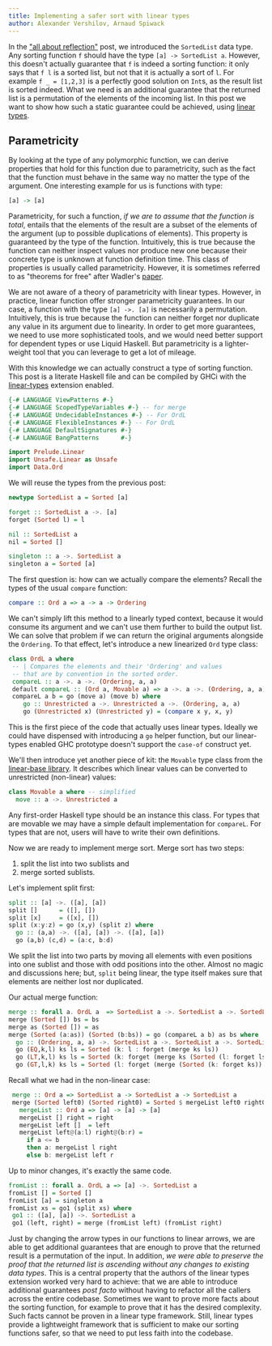 ```yaml
---
title: Implementing a safer sort with linear types
author: Alexander Vershilov, Arnaud Spiwack
---
```


In the ["all about reflection"][blog-reflection] post, we introduced
the `SortedList` data type. Any sorting function `f` should have the
type `[a] -> SortedList a`. However, this doesn't actually guarantee
that `f` is indeed a sorting function: it only says that `f l` is
a sorted list, but not that it is actually a sort of `l`. For example
`f _ = [1,2,3]` is a perfectly good solution on `Int`s, as the result
list is sorted indeed. What we need is an additional guarantee that
the returned list is a permutation of the elements of the incoming
list. In this post we want to show how such a static guarantee could
be achieved, using [linear types][blog-linear-types].

[blog-reflection]: https://www.tweag.io/posts/2017-12-21-reflection-tutorial.html
[blog-linear-types]: https://www.tweag.io/posts/2017-03-13-linear-types.html

## Parametricity

By looking at the type of any polymorphic function, we can derive
properties that hold for this function due to parametricity, such as
the fact that the function must behave in the same way no matter the
type of the argument. One interesting example for us is functions with
type:

```haskell
[a] -> [a]
```

Parametricity, for such a function, *if we are to assume that the function is total*, entails that the elements of the
result are a subset of the elements of the argument (up to possible
duplications of elements). This property is guaranteed by the type of
the function. Intuitively, this is true because the function can
neither inspect values nor produce new one because their concrete type
is unknown at function definition time. This class of properties is
usually called parametricity. However, it is sometimes referred to as
"theorems for free" after
Wadler's
[paper](http://citeseer.ist.psu.edu/viewdoc/summary?doi=10.1.1.38.9875).

We are not aware of a theory of parametricity with linear types.
However, in practice, linear function offer stronger parametricity
guarantees. In our case, a function with the type `[a] ->. [a]` is
necessarily a permutation. Intuitively, this is true because the
function can neither forget nor duplicate any value in its argument
due to linearity. In order to get more guarantees, we need to use more
sophisticated tools, and we would need better support for dependent
types or use Liquid Haskell. But parametricity is a lighter-weight
tool that you can leverage to get a lot of mileage.

With this knowledge we can actually construct a type of sorting function.
This post is a literate Haskell file and can be compiled by GHCi with
the [linear-types](https://arxiv.org/abs/1710.09756) extension
enabled.

```haskell
{-# LANGUAGE ViewPatterns #-}
{-# LANGUAGE ScopedTypeVariables #-} -- for merge
{-# LANGUAGE UndecidableInstances #-} -- For OrdL
{-# LANGUAGE FlexibleInstances #-} -- For OrdL
{-# LANGUAGE DefaultSignatures #-}
{-# LANGUAGE BangPatterns      #-}

import Prelude.Linear
import Unsafe.Linear as Unsafe
import Data.Ord
```

We will reuse the types from the previous post:

```haskell
newtype SortedList a = Sorted [a]

forget :: SortedList a ->. [a]
forget (Sorted l) = l

nil :: SortedList a
nil = Sorted []

singleton :: a ->. SortedList a
singleton a = Sorted [a]
```

The first question is: how can we actually compare the elements?
Recall the types of the usual `compare` function:

```haskell
compare :: Ord a => a -> a -> Ordering
```

We can't simply lift this method to a linearly typed context, because
it would consume its argument and we can't use them further to build
the output list. We can solve that problem if we can return the
original arguments alongside the `Ordering`. To that effect, let's
introduce a new linearized `Ord` type class:

```haskell
class OrdL a where
 -- | Compares the elements and their 'Ordering' and values
 -- that are by convention in the sorted order.
 compareL :: a ->. a ->. (Ordering, a, a)
 default compareL :: (Ord a, Movable a) => a ->. a ->. (Ordering, a, a)
 compareL a b = go (move a) (move b) where
    go :: Unrestricted a ->. Unrestricted a ->. (Ordering, a, a)
    go (Unrestricted x) (Unrestricted y) = (compare x y, x, y)
```

This is the first piece of the code that actually uses linear types.
Ideally we could have dispensed with introducing a `go` helper
function, but our linear-types enabled GHC prototype doesn't support
the `case-of` construct yet.

We'll then introduce yet another piece of kit: the `Movable` type
class from
the [linear-base library](https://github.com/tweag/linear-base/). It
describes which linear values can be converted to unrestricted
(non-linear) values:

```haskell
class Movable a where -- simplified
  move :: a ->. Unrestricted a
```

Any first-order Haskell type should be an instance this class. For
types that are movable we may have a simple default implementation for
`compareL`. For types that are not, users will have to write their own
definitions.

Now we are ready to implement merge sort. Merge sort has two steps:

1. split the list into two sublists and
2. merge sorted sublists.

Let's implement split first:

```haskell
split :: [a] ->. ([a], [a])
split []      = ([], [])
split [x]     = ([x], [])
split (x:y:z) = go (x,y) (split z) where
  go :: (a,a) ->. ([a], [a]) ->. ([a], [a])
  go (a,b) (c,d) = (a:c, b:d)
```

We split the list into two parts by moving all elements with even positions into one
sublist and those with odd positions into the other. Almost no magic and discussions
here; but, `split` being linear, the type itself makes sure that elements are neither
lost nor duplicated.

Our actual merge function:

```haskell
merge :: forall a. OrdL a  => SortedList a ->. SortedList a ->. SortedList a
merge (Sorted []) bs = bs
merge as (Sorted []) = as
merge (Sorted (a:as)) (Sorted (b:bs)) = go (compareL a b) as bs where
  go :: (Ordering, a, a) ->. SortedList a ->. SortedList a ->. SortedList a
  go (EQ,k,l) ks ls = Sorted (k: l : forget (merge ks ls))
  go (LT,k,l) ks ls = Sorted (k: forget (merge ks (Sorted (l: forget ls))))
  go (GT,l,k) ks ls = Sorted (l: forget (merge (Sorted (k: forget ks)) ls))
```

Recall what we had in the non-linear case:

```Haskell
 merge :: Ord a => SortedList a -> SortedList a -> SortedList a
 merge (Sorted left0) (Sorted right0) = Sorted $ mergeList left0 right0 where
   mergeList :: Ord a => [a] -> [a] -> [a]
   mergeList [] right = right
   mergeList left []  = left
   mergeList left@(a:l) right@(b:r) =
     if a <= b
     then a: mergeList l right
     else b: mergeList left r
```

Up to minor changes, it's exactly the same code.

```haskell
fromList :: forall a. OrdL a => [a] ->. SortedList a
fromList [] = Sorted []
fromList [a] = singleton a
fromList xs = go1 (split xs) where
 go1 :: ([a], [a]) ->. SortedList a
 go1 (left, right) = merge (fromList left) (fromList right)
```

Just by changing the arrow types in our functions to linear arrows, we
are able to get additional guarantees that are enough to prove that
the returned result is a permutation of the input. In addition, *we
were able to preserve the proof that the returned list is ascending
without any changes to existing data types*. This is a central
property that the authors of the linear types extension worked very
hard to achieve: that we are able to introduce additional guarantees
*post facto* without having to refactor all the callers across the
entire codebase. Sometimes we want to prove more facts about the
sorting function, for example to prove that it has the desired
complexity. Such facts cannot be proven in a linear type framework.
Still, linear types provide a lightweight framework that is sufficient to
make our sorting functions safer, so that we need to put less faith into the
codebase.
